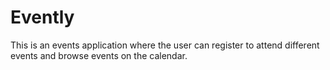 # Evently

This is an events application where the user can register to attend different events and browse events on the calendar. 
